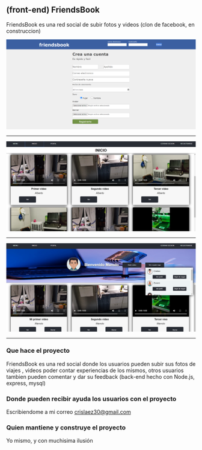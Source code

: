 ## (front-end) FriendsBook

FriendsBook es una red social de subir fotos y videos (clon de facebook, en construccion)

<img src="https://github.com/crislaez/Front_End_Friendsbook/blob/master/src/Img/foto_proyecto.PNG" />
<hr>
<img src="https://github.com/crislaez/Fornt_End_Senvix/blob/master/src/img/foto_proyecto_2.PNG" />
<hr>
<img src="https://github.com/crislaez/Fornt_End_Senvix/blob/master/src/img/foto_proyecto_3.PNG" />
<hr>

### Que hace el proyecto

FriendsBook es una red social donde los usuarios pueden subir sus fotos de viajes , videos poder contar 
experiencias de los mismos, otros usuarios tambien pueden comentar y dar su feedback (back-end hecho con Node.js, express, mysql)
 
### Donde pueden recibir ayuda los usuarios con el proyecto
 
Escribiendome a mi correo crislaez30@gmail.com

### Quien mantiene y construye el proyecto

Yo mismo, y con muchisima ilusión

